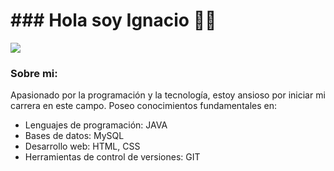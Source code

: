<h1><div>### Hola soy Ignacio 👋👾</div></h1>                         

<img src="https://cdn.leonardo.ai/users/43435159-61ae-4a1f-9b4a-48dfbecb3a96/generations/fb0bd766-ad6b-4c4c-a346-8995d7aed201/Default_Futuristic_gamer_computer_studio_3.jpg">

<h3>Sobre mi:</h3>
Apasionado por la programación y la tecnología, estoy ansioso por iniciar mi carrera en este campo. 
Poseo conocimientos fundamentales en:

<ul>
    <li>Lenguajes de programación: JAVA</li>
    <li>Bases de datos: MySQL</li>
    <li>Desarrollo web: HTML, CSS</li>
    <li>Herramientas de control de versiones: GIT</li>
</ul>

<!--
**IgnacioFco/IgnacioFco** is a ✨ _special_ ✨ repository because its `README.md` (this file) appears on your GitHub profile.

Here are some ideas to get you started:

- 🔭 I’m currently working on ...
- 🌱 I’m currently learning ...
- 👯 I’m looking to collaborate on ...
- 🤔 I’m looking for help with ...
- 💬 Ask me about ...
- 📫 How to reach me: ...
- 😄 Pronouns: ...
- ⚡ Fun fact: ...
-->
